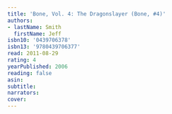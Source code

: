```yaml
---
title: 'Bone, Vol. 4: The Dragonslayer (Bone, #4)'
authors:
- lastName: Smith
  firstName: Jeff
isbn10: '0439706378'
isbn13: '9780439706377'
read: 2011-08-29
rating: 4
yearPublished: 2006
reading: false
asin:
subtitle:
narrators:
cover:
---
```

